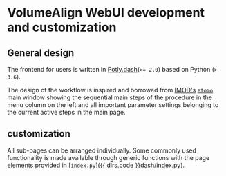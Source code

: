 # VolumeAlign WebUI development and customization


## General design

The frontend for users is written in [Potly.dash](https://dash.plotly.com/)(`>= 2.0`) based on Python (`> 3.6`).

The design of the workflow is inspired and borrowed from [IMOD's](https://bio3d.colorado.edu/imod/) [`etomo`](https://bio3d.colorado.edu/imod/doc/etomoTutorial.html) main window showing the sequential main steps of the procedure in the menu column on the left and all important parameter settings belonging to the current active steps in the main page.

## customization

All sub-pages can be arranged individually. Some commonly used functionality is made available through generic functions with the page elements provided in [`index.py`]({{ dirs.code }}dash/index.py).
